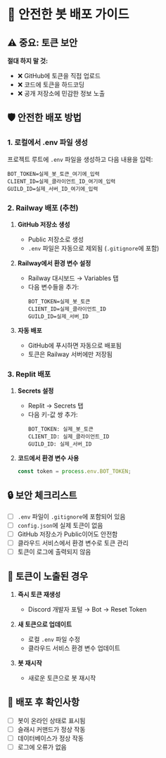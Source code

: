 # 🔐 안전한 봇 배포 가이드

## ⚠️ 중요: 토큰 보안

**절대 하지 말 것:**
- ❌ GitHub에 토큰을 직접 업로드
- ❌ 코드에 토큰을 하드코딩
- ❌ 공개 저장소에 민감한 정보 노출

## 🛡️ 안전한 배포 방법

### 1. 로컬에서 .env 파일 생성

프로젝트 루트에 `.env` 파일을 생성하고 다음 내용을 입력:

```env
BOT_TOKEN=실제_봇_토큰_여기에_입력
CLIENT_ID=실제_클라이언트_ID_여기에_입력
GUILD_ID=실제_서버_ID_여기에_입력
```

### 2. Railway 배포 (추천)

1. **GitHub 저장소 생성**
   - Public 저장소로 생성
   - `.env` 파일은 자동으로 제외됨 (`.gitignore`에 포함)

2. **Railway에서 환경 변수 설정**
   - Railway 대시보드 → Variables 탭
   - 다음 변수들을 추가:
     ```
     BOT_TOKEN=실제_봇_토큰
     CLIENT_ID=실제_클라이언트_ID
     GUILD_ID=실제_서버_ID
     ```

3. **자동 배포**
   - GitHub에 푸시하면 자동으로 배포됨
   - 토큰은 Railway 서버에만 저장됨

### 3. Replit 배포

1. **Secrets 설정**
   - Replit → Secrets 탭
   - 다음 키-값 쌍 추가:
     ```
     BOT_TOKEN: 실제_봇_토큰
     CLIENT_ID: 실제_클라이언트_ID
     GUILD_ID: 실제_서버_ID
     ```

2. **코드에서 환경 변수 사용**
   ```javascript
   const token = process.env.BOT_TOKEN;
   ```

## 🔒 보안 체크리스트

- [ ] `.env` 파일이 `.gitignore`에 포함되어 있음
- [ ] `config.json`에 실제 토큰이 없음
- [ ] GitHub 저장소가 Public이어도 안전함
- [ ] 클라우드 서비스에서 환경 변수로 토큰 관리
- [ ] 토큰이 로그에 출력되지 않음

## 🚨 토큰이 노출된 경우

1. **즉시 토큰 재생성**
   - Discord 개발자 포털 → Bot → Reset Token

2. **새 토큰으로 업데이트**
   - 로컬 `.env` 파일 수정
   - 클라우드 서비스 환경 변수 업데이트

3. **봇 재시작**
   - 새로운 토큰으로 봇 재시작

## 📝 배포 후 확인사항

- [ ] 봇이 온라인 상태로 표시됨
- [ ] 슬래시 커맨드가 정상 작동
- [ ] 데이터베이스가 정상 작동
- [ ] 로그에 오류가 없음

